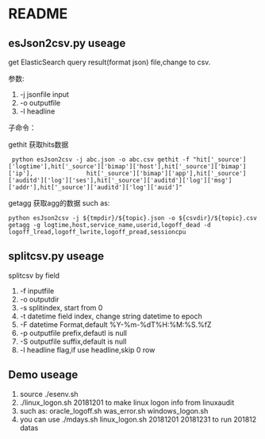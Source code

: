 # README

## esJson2csv.py useage

get ElasticSearch query result(format json) file,change to csv.

参数:
1. -j jsonfile input
2. -o outputfile 
3. -l headline

子命令：

gethit 获取hits数据
```
 python esJson2csv -j abc.json -o abc.csv gethit -f "hit['_source']['logtime'],hit['_source']['bimap']['host'],hit['_source']['bimap']['ip'],               hit['_source']['bimap']['app'],hit['_source']['auditd']['log']['ses'],hit['_source']['auditd']['log']['msg']['addr'],hit['_source']['auditd']['log']['auid']"
 ```

getagg 获取agg的数据
such as:
```
python esJson2csv -j ${tmpdir}/${topic}.json -o ${csvdir}/${topic}.csv getagg -g logtime,host,service_name,userid,logoff_dead -d logoff_lread,logoff_lwrite,logoff_pread,sessioncpu
```


## splitcsv.py useage

splitcsv by field

1. -f inputfile
2. -o outputdir
3. -s splitindex, start from 0
4. -t datetime field index, change string datetime to epoch
5. -F datetime Format,default %Y-%m-%dT%H:%M:%S.%fZ
6. -p outputfile prefix,defautl is null
7. -S outputfile suffix,default is null
8. -l headline flag,if use headline,skip 0 row


## Demo useage

1. source ./esenv.sh
2. ./linux_logon.sh 20181201 to make linux logon info from linuxaudit
3. such as:  oracle_logoff.sh  was_error.sh  windows_logon.sh
4. you can use ./mdays.sh linux_logon.sh 20181201 20181231 to run 201812 datas
